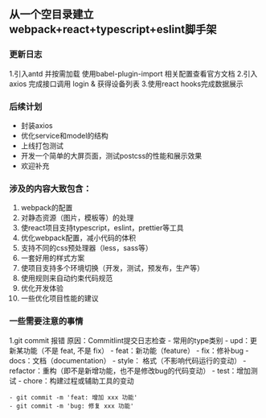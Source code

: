 ## 从一个空目录建立webpack+react+typescript+eslint脚手架

### 更新日志

1.引入antd 并按需加载 使用babel-plugin-import 相关配置查看官方文档
2.引入axios 完成接口调用 login & 获得设备列表
3.使用react hooks完成数据展示

### 后续计划

- 封装axios
- 优化service和model的结构 
- 上线打包测试
- 开发一个简单的大屏页面，测试postcss的性能和展示效果
- 欢迎补充

### 涉及的内容大致包含：

1. webpack的配置
2. 对静态资源（图片，模板等）的处理
3. 使react项目支持typescript，eslint，prettier等工具
4. 优化webpack配置，减小代码的体积
5. 支持不同的css预处理器（less，sass等）
6. 一套好用的样式方案
7. 使项目支持多个环境切换（开发，测试，预发布，生产等）
8. 使用规则来自动约束代码规范
9. 优化开发体验
10. 一些优化项目性能的建议

### 一些需要注意的事情
1.git commit 报错 原因：Commitlint提交日志检查
    - 常用的type类别
    - upd：更新某功能（不是 feat, 不是 fix）
    - feat：新功能（feature）
    - fix：修补bug
    - docs：文档（documentation）
    - style： 格式（不影响代码运行的变动）
    - refactor：重构（即不是新增功能，也不是修改bug的代码变动）
    - test：增加测试
    - chore：构建过程或辅助工具的变动

    - git commit -m 'feat: 增加 xxx 功能'
    - git commit -m 'bug: 修复 xxx 功能'